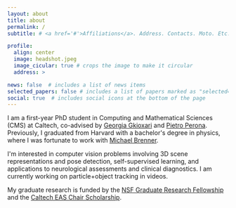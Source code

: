 ```yaml
---
layout: about
title: about
permalink: /
subtitle: # <a href='#'>Affiliations</a>. Address. Contacts. Moto. Etc.

profile:
  align: center
  image: headshot.jpeg
  image_cicular: true # crops the image to make it circular
  address: >

news: false  # includes a list of news items
selected_papers: false # includes a list of papers marked as "selected={true}"
social: true  # includes social icons at the bottom of the page
---
```


I am a first-year PhD student in Computing and Mathematical Sciences (CMS) at Caltech, co-advised by [Georgia Gkioxari](https://gkioxari.github.io) and [Pietro Perona](https://www.eas.caltech.edu/people/perona). Previously, I graduated from Harvard with a bachelor's degree in physics, where I was fortunate to work with [Michael Brenner](https://brennergroup.seas.harvard.edu/?_gl=1*1g3aqx*_ga*MTIyMDQ2ODA0Ny4xNjgxMzQ1MDYw*_ga_Q97GE6JKJ9*MTY4MTc4MjcwNC4xLjAuMTY4MTc4MjcwNC4wLjAuMA..*_ga_FNNHYP076Y*MTY4MTc4MjcwNC4xLjAuMTY4MTc4MjcwNC4wLjAuMA..). 

I'm interested in computer vision problems involving 3D scene representations and pose detection, self-supervised learning, and applications to neurological assessments and clinical diagnostics. I am currently working on particle+object tracking in videos.
<!-- I'm excited by scene representations, neurological assessment algorithms, and pose estimation, and the ability of such models to have a direct, positive impact on human lives.  -->

My graduate research is funded by the [NSF Graduate Research Fellowship](https://www.nsfgrfp.org/contact/about-grfp/) and the [Caltech EAS Chair Scholarship](https://easchairscholars.caltech.edu/#:~:text=The%20EAS%20Chair%20Scholars%20Program,the%20EAS%20Division%20and%20Caltech.).

<!-- In my past life I was training to become a professional ballerina at the Bolshoi Ballet Academy in Moscow. Nowadays I'm often running, playing tennis, dancing, reading, journaling, and trying to find the perfect cup of coffee. I'm excited by the intersection of the arts with the sciences, and the "dance" of physics and math through topics of machine learning, computer vision, biology, and astronomy. -->

<!-- I am a senior at Harvard concentrating in physics with a secondary in computer science.  I'm interested in physics-informed approaches to training neural networks and computer vision problems, and using computational tools like machine learning for problems in science.

In graduate school, I intend to work on problems in this domain, building new computational tools and machine learning methods for physical systems. By teaching computers to discern the world as well as humans can, we can use these models to make progress on unsolved problems that have a tangible impact on human lives. My interest in modeling the world comes from my undergraduate training in physics: from understanding learned representations and latent spaces to the design of optimizers and group equivariant transformations to leveraging automatic differentiation for new paradigms of model training, it equipped me with an eagerness and a toolkit for delving inside models that are so often written off as black boxes. My interest in machine learning research came out of my work experiences in industry, which confirmed to me that machine learning already has a significant impact in a diverse set of fields. But above all, I am driven by the ability of these models to have a direct, positive impact on human lives. 

In my past life I was training to become a professional ballerina at the Bolshoi Ballet Academy in Moscow. I'm excited by the intersection of the arts with the sciences, and the "dance" of physics through topics of machine learning, computer vision, biology, and astronomy. -->

<!-- I am a physics undergraduate at Harvard interested in physics-informed approaches to training neural networks and computer vision problems.  -->

<!-- Write your biography here. Tell the world about yourself. Link to your favorite [subreddit](http://reddit.com). You can put a picture in, too. The code is already in, just name your picture `prof_pic.jpg` and put it in the `img/` folder.

Put your address / P.O. box / other info right below your picture. You can also disable any these elements by editing `profile` property of the YAML header of your `_pages/about.md`. Edit `_bibliography/papers.bib` and Jekyll will render your [publications page](/al-folio/publications/) automatically. -->

<!-- Link to your social media connections, too. This theme is set up to use [Font Awesome icons](http://fortawesome.github.io/Font-Awesome/) and [Academicons](https://jpswalsh.github.io/academicons/), like the ones below. Add your Facebook, Twitter, LinkedIn, Google Scholar, or just disable all of them. -->

